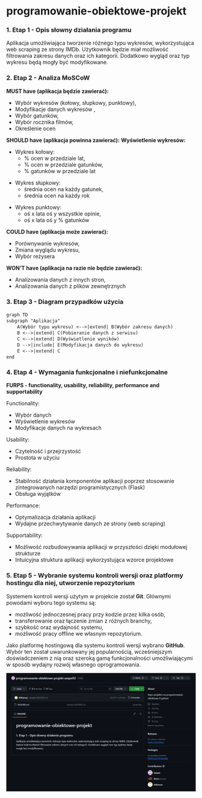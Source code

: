 # programowanie-obiektowe-projekt

### 1. Etap 1 - Opis słowny działania programu

Aplikacja umożliwiająca tworzenie różnego typu wykresów, wykorzystująca web scraping ze strony IMDb. Użytkownik będzie miał możliwość filtrowania zakresu danych oraz ich kategorii. Dodatkowo wygląd oraz typ wykresu będą mogły być modyfikowane.

### 2. Etap 2 - Analiza MoSCoW
**MUST have (aplikacja będzie zawierać):**
- Wybór wykresów (kołowy, słupkowy, punktowy), 
- Modyfikacje danych wykresów ,
- Wybór gatunków,
- Wybór rocznika filmów, 
- Określenie ocen

**SHOULD have (aplikacja powinna zawierać):**
**Wyświetlenie wykresów:**

<ul>
<li> Wykres kołowy:
    <ul>
<li>% ocen w przedziale lat, </li>
<li>% ocen w przedziale gatunków, </li> 
<li>% gatunków w przedziale lat</li> 
    </ul>
</li>
</ul>

<ul>
<li>Wykres słupkowy: 
    <ul>
<li>średnia ocen na każdy gatunek,</li>
<li>średnia ocen na każdy rok </li> 
    </ul>
</li>
</ul>

<ul>
<li>Wykres punktowy: 
    <ul>
<li>oś x lata oś y wszystkie opinie,</li>
<li>oś x lata oś y % gatunków </li> 
    </ul>
</li>
</ul>

**COULD have (aplikacja może zawierać):**
- Porównywanie wykresów,
- Zmiana wyglądu wykresu,
- Wybór reżysera


**WON’T have (aplikacja na razie nie będzie zawierać):**
- Analizowania danych z innych stron,
- Analizowania danych z plików zewnętrznych

 ### 3. Etap 3 - Diagram przypadków użycia

```mermaid
graph TD
subgraph "Aplikacja"
    A(Wybór typu wykresu) <-->|extend| B(Wybór zakresu danych)
    B <-->|extend| C(Pobieranie danych z serwisu)
    C <-->|extend| D(Wyświetlenie wyników)
    D -->|include| E(Modyfikacja danych do wykresu)
    E <-->|extend| C
end
```

### 4. Etap 4 - Wymagania funkcjonalne i niefunkcjonalne
**FURPS - functionality, usability, reliability, performance and supportability** 

Functionality: 
- Wybór danych 
- Wyświetlenie wykresów 
- Modyfikacje danych na wykresach 

Usability: 
- Czytelność i przejrzystość 
- Prostota w użyciu 

Reliability: 
- Stabilność działania komponentów aplikacji poprzez stosowanie zintegrowanych narzędzi programistycznych (Flask) 
- Obsługa wyjątków 

Performance: 
- Optymalizacja działania aplikacji 
- Wydajne przechwytywanie danych ze strony (web scraping) 

Supportability: 
- Możliwość rozbudowywania aplikacji w przyszłości dzięki modułowej strukturze 
- Intuicyjna struktura aplikacji wykorzystująca wzorce projektowe 

### 5. Etap 5 - Wybranie systemu kontroli wersji oraz platformy hostingu dla niej, utworzenie repozytorium

Systemem kontroli wersji użytym w projekcie został **Git**. Głównymi powodami wyboru tego systemu są:

- możliwość jednoczesnej pracy przy kodzie przez kilka osób,
- transferowanie oraz łączenie zmian z różnych branchy,
- szybkość oraz wydajność systemu,
- możliwość pracy offline we własnym repozytorium.

Jako platformę hostingową dla systemu kontroli wersji wybrano **GitHub**. Wybór ten został uwarunkowany jej popularnością, wcześniejszym doświadczeniem z nią oraz szeroką gamą funkcjonalności umożliwiającymi w sposób wydajny rozwój własnego oprogramowania.

![Repozytorium na GitHub](github.png)
